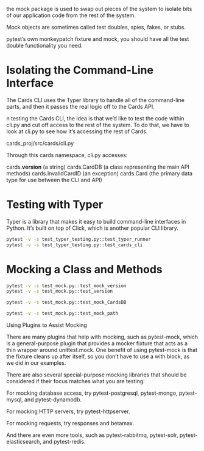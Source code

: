 

the mock package is used to swap out pieces of the system to isolate bits of our application code from the rest of the system. 

Mock objects are sometimes called test doubles, spies, fakes, or stubs.

pytest’s own monkeypatch fixture and mock, you should have all the test double functionality you need.




Isolating the Command-Line Interface
====================================


The Cards CLI uses the Typer library to handle all of the command-line parts, and then it passes the real logic off to the Cards API.

n testing the Cards CLI, the idea is that we’d like to test the code within cli.py and cut off access to the rest of the system. To do that, we have to look at cli.py to see how it’s accessing the rest of Cards.

cards_proj/src/cards/cli.py

Through this cards namespace, cli.py accesses:

cards.__version__ (a string)
cards.CardDB (a class representing the main API methods)
cards.InvalidCardID (an exception)
cards.Card (the primary data type for use between the CLI and API)


Testing with Typer
==================

Typer is a library that makes it easy to build command-line interfaces in Python. It’s built on top of Click, which is another popular CLI library.

```bash
pytest -v -s test_typer_testing.py::test_typer_runner
pytest -v -s test_typer_testing.py::test_cards_cli
```


Mocking a Class and Methods
=========================

```bash
pytest -v -s test_mock.py::test_mock_version
pytest -v -s test_mock.py::test_version
```

```bash
pytest -v -s test_mock.py::test_mock_CardsDB
```


```bash
pytest -v -s test_mock.py::test_mock_path
```


Using Plugins to Assist Mocking

There are many plugins that help with mocking, such as pytest-mock, which is a general-purpose plugin that provides a mocker fixture that acts as a thin wrapper around unittest.mock. One benefit of using pytest-mock is that the fixture cleans up after itself, so you don’t have to use a with block, as we did in our examples.

There are also several special-purpose mocking libraries that should be considered if their focus matches what you are testing:

For mocking database access, try pytest-postgresql, pytest-mongo, pytest-mysql, and pytest-dynamodb.

For mocking HTTP servers, try pytest-httpserver.

For mocking requests, try responses and betamax.

And there are even more tools, such as pytest-rabbitmq, pytest-solr, pytest-elasticsearch, and pytest-redis.